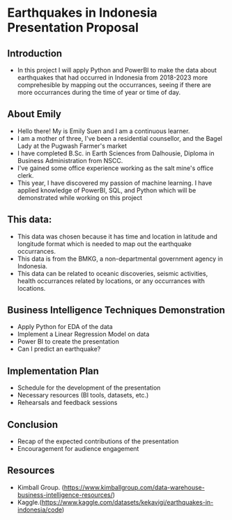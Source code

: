 # Earthquakes in Indonesia Presentation Proposal

## Introduction
- In this project I will apply Python and PowerBI to make the data about earthquakes that had occurred in Indonesia from 2018-2023 more comprehesible by mapping out the occurrances, seeing if there are more occurrances during the time of year or time of day.

## About Emily
- Hello there! My is Emily Suen and I am a continuous learner.
- I am a mother of three, I've been a residential counsellor, and the Bagel Lady at the Pugwash Farmer's market
- I have completed B.Sc. in Earth Sciences from Dalhousie, Diploma in Business Administration from NSCC.
- I've gained some office experience working as the salt mine's office clerk.
- This year, I have discovered my passion of machine learning. I have applied knowledge of PowerBI, SQL, and Python which will be demonstrated while working on this project 

## This data:
- This data was chosen because it has time and location in latitude and longitude format which is needed to map out the earthquake occurrances.
- This data is from the BMKG, a non-departmental government agency in Indonesia.
- This data can be related to oceanic discoveries, seismic activities, health occurrances related by locations, or any occurrances with locations.

## Business Intelligence Techniques Demonstration
- Apply Python for EDA of the data
- Implement a Linear Regression Model on data
- Power BI to create the presentation
- Can I predict an earthquake?

## Implementation Plan
- Schedule for the development of the presentation
- Necessary resources (BI tools, datasets, etc.)
- Rehearsals and feedback sessions

## Conclusion
- Recap of the expected contributions of the presentation
- Encouragement for audience engagement

## Resources
- Kimball Group. (https://www.kimballgroup.com/data-warehouse-business-intelligence-resources/)
- Kaggle.(https://www.kaggle.com/datasets/kekavigi/earthquakes-in-indonesia/code)
